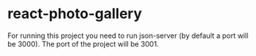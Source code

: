# react-photo-gallery

For running this project you need to run json-server (by default a port will be 3000). The port of the project will be 3001.
